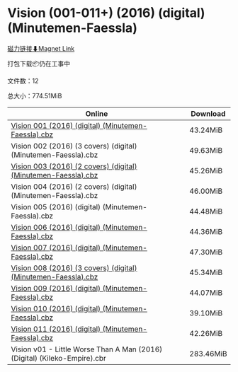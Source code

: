 # Vision (001-011+) (2016) (digital) (Minutemen-Faessla)

[磁力链接⬇Magnet Link](magnet:?xt=urn:btih:b16b20da16bf06aeb24b78ddd98c4e1de5d4749f&dn=Vision%20%28001-011%2B%29%20%282016%29%20%28digital%29%20%28Minutemen-Faessla%29)

打包下载📦仍在工事中

文件数：12

总大小：774.51MiB

Online | Download
--- | ---
[Vision 001 (2016) (digital) (Minutemen-Faessla).cbz](https://github.com/alicewish/markdown/blob/master/comic/Vision-001-2016-digital-Minutemen-Faessla-cbz.md) | 43.24MiB
Vision 002 (2016) (3 covers) (digital) (Minutemen-Faessla).cbz | 49.63MiB
[Vision 003 (2016) (2 covers) (digital) (Minutemen-Faessla).cbz](https://github.com/alicewish/markdown/blob/master/comic/Vision-003-2016-2-covers-digital-Minutemen-Faessla-cbz.md) | 45.26MiB
Vision 004 (2016) (2 covers) (digital) (Minutemen-Faessla).cbz | 46.00MiB
Vision 005 (2016) (digital) (Minutemen-Faessla).cbz | 44.48MiB
[Vision 006 (2016) (digital) (Minutemen-Faessla).cbz](https://github.com/alicewish/markdown/blob/master/comic/Vision-006-2016-digital-Minutemen-Faessla-cbz.md) | 44.36MiB
[Vision 007 (2016) (digital) (Minutemen-Faessla).cbz](https://github.com/alicewish/markdown/blob/master/comic/Vision-007-2016-digital-Minutemen-Faessla-cbz.md) | 47.30MiB
[Vision 008 (2016) (3 covers) (digital) (Minutemen-Faessla).cbz](https://github.com/alicewish/markdown/blob/master/comic/Vision-008-2016-3-covers-digital-Minutemen-Faessla-cbz.md) | 45.34MiB
[Vision 009 (2016) (digital) (Minutemen-Faessla).cbz](https://github.com/alicewish/markdown/blob/master/comic/Vision-009-2016-digital-Minutemen-Faessla-cbz.md) | 44.07MiB
[Vision 010 (2016) (digital) (Minutemen-Faessla).cbz](https://github.com/alicewish/markdown/blob/master/comic/Vision-010-2016-digital-Minutemen-Faessla-cbz.md) | 39.10MiB
[Vision 011 (2016) (digital) (Minutemen-Faessla).cbz](https://github.com/alicewish/markdown/blob/master/comic/Vision-011-2016-digital-Minutemen-Faessla-cbz.md) | 42.26MiB
Vision v01 - Little Worse Than A Man (2016) (Digital) (Kileko-Empire).cbr | 283.46MiB